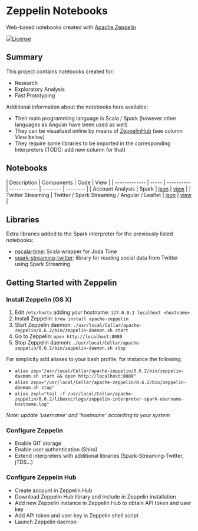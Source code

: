 # Zeppelin Notebooks

Web-based notebooks created with [Apache Zeppelin](https://zeppelin.apache.org/)

[![License](https://img.shields.io/github/license/mashape/apistatus.svg)](https://opensource.org/licenses/MIT)

## Summary

This project contains notebooks created for:
- Research
- Exploratory Analysis
- Fast Prototyping

Additional information about the notebooks here available:
- Their main programming language is Scala / Spark (however other languages as Angular have been used as well)
- They can be visualized online by means of [ZeppelinHub](https://www.zeppelinhub.com) (see column *View* below)
- They require some libraries to be imported in the corresponding Interpreters (TODO: add new column for that)

## Notebooks

| Description	| Components | Code	| View |
| ------------- | ----- | ---------- 	| ------------  | --------  | --------  |
| Account Analysis | Spark | [json](https://github.com/flopezlasanta/zeppelin-notebooks/blob/master/2C17HCPG9/note.json) | [view](https://www.zeppelinhub.com/viewer/notebooks/bm90ZTovL2Zsb3Blemxhc2FudGEvWmVwcGVsaW4tTG9jYWwvOTkwMDU5MzNjYWZlNGVlMWJmZjk3MmYxYjNlMGVkMzEvbm90ZS5qc29u) |
| Twitter Streaming | Twitter / Spark Streaming / Angular / Leaflet | [json](https://github.com/flopezlasanta/zeppelin-notebooks/blob/master/2C3DZJWAT/note.json) | [view](https://www.zeppelinhub.com/viewer/notebooks/bm90ZTovL2Zsb3Blemxhc2FudGEvWmVwcGVsaW4tTG9jYWwvNzk5MzRjM2Q5NDFhNDhkYzlhMDQ2NWM2ZjlhNzIzY2Yvbm90ZS5qc29u) |

## Libraries

Extra libraries added to the Spark interpreter for the previously listed notebooks:
- [nscala-time](https://github.com/nscala-time/nscala-time): Scala wrapper for Joda Time
- [spark-streaming-twitter](http://bahir.apache.org/docs/spark/current/spark-streaming-twitter/): library for reading social data from Twitter using Spark Streaming

## Getting Started with Zeppelin

### Install Zeppelin (OS X)

1. Edit `/etc/hosts` adding your hostname: `127.0.0.1 localhost <hostname>`
2. Install Zeppelin: `brew install apache-zeppelin`
3. Start Zeppelin daemon: `./usr/local/Cellar/apache-zeppelin/0.6.2/bin/zeppelin-daemon.sh start`
4. Go to Zeppelin: `open http://localhost:8080`
5. Stop Zeppelin daemon: `./usr/local/Cellar/apache-zeppelin/0.6.2/bin/zeppelin-daemon.sh stop`

For simplicity add aliases to your bash profile, for instance the following:
- `alias zep="/usr/local/Cellar/apache-zeppelin/0.6.2/bin/zeppelin-daemon.sh start && open http://localhost:8080"`
- `alias zepx="/usr/local/Cellar/apache-zeppelin/0.6.2/bin/zeppelin-daemon.sh stop"`
- `alias zepl="tail -f /usr/local/Cellar/apache-zeppelin/0.6.2/libexec/logs/zeppelin-interpreter-spark-username-hostname.log"`

*Note: update 'username' and 'hostname' according to your system*

### Configure Zeppelin

- Enable GIT storage
- Enable user authentication (Shiro)
- Extend interpreters with additional libraries (Spark-Streaming-Twitter, jTDS...)

### Configure Zeppelin Hub

- Create account in Zeppelin Hub
- Download Zeppelin Hub library and include in Zeppelin installation
- Add new Zeppelin instance in Zeppelin Hub to obtain API token and user key
- Add API token and user key in Zeppelin shell script 
- Launch Zeppelin daemon

